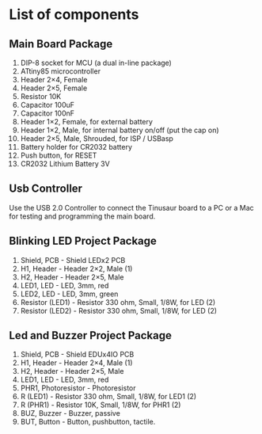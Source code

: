 # List of components

## Main Board Package

1. DIP-8 socket for MCU (a dual in-line package)
1. ATtiny85 microcontroller
1. Header 2×4, Female
1. Header 2×5, Female
1. Resistor 10K
1. Capacitor 100uF
1. Capacitor 100nF
1. Header 1×2, Female, for external battery
1. Header 1×2, Male, for internal battery on/off (put the cap on)
1. Header 2×5, Male, Shrouded, for ISP / USBasp
1. Battery holder for CR2032 battery
1. Push button, for RESET
2. CR2032 Lithium Battery 3V


## Usb Controller

Use the USB 2.0 Controller to connect the Tinusaur board to a PC or a Mac for testing and programming the main board.


## Blinking LED Project Package

1. Shield, PCB - Shield LEDx2 PCB
1. H1, Header - Header 2×2, Male   (1)
1. H2, Header - Header 2×5, Male
1. LED1, LED - LED, 3mm, red
1. LED2, LED - LED, 3mm, green
1. Resistor (LED1) - Resistor 330 ohm, Small, 1/8W, for LED   (2)
1. Resistor (LED2) - Resistor 330 ohm, Small, 1/8W, for LED   (2)

## Led and Buzzer Project Package

1. Shield, PCB - Shield EDUx4IO PCB
1. H1, Header - Header 2×4, Male    (1)
1. H2, Header -	Header 2×5, Male
1. LED1, LED - LED, 3mm, red
1. PHR1, Photoresistor - Photoresistor
1. R (LED1)	- Resistor 330 ohm, Small, 1/8W, for LED1  (2)
1. R (PHR1)	- Resistor 10K, Small, 1/8W, for PHR1  (2)
1. BUZ, Buzzer - Buzzer, passive
1. BUT, Button - Button, pushbutton, tactile.



